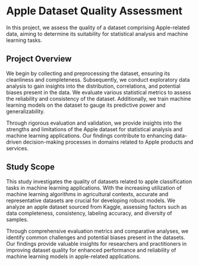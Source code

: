 # Apple Dataset Quality Assessment

In this project, we assess the quality of a dataset comprising Apple-related data, aiming to determine its suitability for statistical analysis and machine learning tasks. 

## Project Overview

We begin by collecting and preprocessing the dataset, ensuring its cleanliness and completeness. Subsequently, we conduct exploratory data analysis to gain insights into the distribution, correlations, and potential biases present in the data. We evaluate various statistical metrics to assess the reliability and consistency of the dataset. Additionally, we train machine learning models on the dataset to gauge its predictive power and generalizability. 

Through rigorous evaluation and validation, we provide insights into the strengths and limitations of the Apple dataset for statistical analysis and machine learning applications. Our findings contribute to enhancing data-driven decision-making processes in domains related to Apple products and services.

## Study Scope

This study investigates the quality of datasets related to apple classification tasks in machine learning applications. With the increasing utilization of machine learning algorithms in agricultural contexts, accurate and representative datasets are crucial for developing robust models. We analyze an apple dataset sourced from Kaggle, assessing factors such as data completeness, consistency, labeling accuracy, and diversity of samples. 

Through comprehensive evaluation metrics and comparative analyses, we identify common challenges and potential biases present in the datasets. Our findings provide valuable insights for researchers and practitioners in improving dataset quality for enhanced performance and reliability of machine learning models in apple-related applications.
